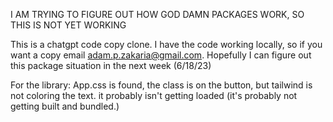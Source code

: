 I AM TRYING TO FIGURE OUT HOW GOD DAMN PACKAGES WORK, SO THIS IS NOT YET WORKING

This is a chatgpt code copy clone. I have the code working locally, so if you want a copy email adam.p.zakaria@gmail.com. Hopefully I can figure out this package situation in the next week (6/18/23)

For the library:
App.css is found, the class is on the button, but tailwind is not coloring the text. it probably isn't getting loaded (it's probably not getting built and bundled.)